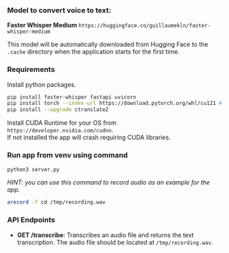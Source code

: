 ### Model to convert voice to text:

__Faster Whisper Medium__
`https://huggingface.co/guillaumekln/faster-whisper-medium`

This model will be automatically downloaded from Hugging Face to the `.cache` directory when the application starts for the first time.

### Requirements 

Install python packages.

```bash
pip install faster-whisper fastapi uvicorn
pip install torch --index-url https://download.pytorch.org/whl/cu121 # Needed for Nvidia Cuda support
pip install --upgrade ctranslate2
```

Install CUDA Runtime for your OS from  `https://developer.nvidia.com/cudnn`. \
If not installed the app will crash requiring CUDA libraries.

### Run app from venv using command
```bash
python3 server.py
```

_HINT: you can use this command to record audio as an example for the app._

```bash
arecord -f cd /tmp/recording.wav
```

### API Endpoints

- **GET /transcribe**: Transcribes an audio file and returns the text transcription. The audio file should be located at `/tmp/recording.wav`.
